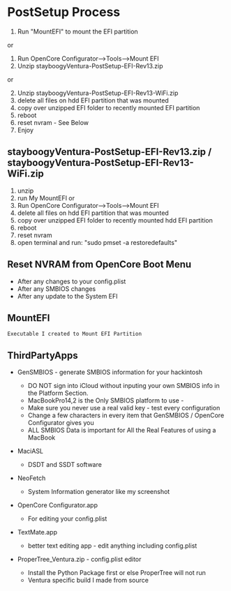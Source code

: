 # PostSetup Process

1) Run "MountEFI" to mount the EFI partition

or

1) Run OpenCore Configurator-->Tools-->Mount EFI
2) Unzip stayboogyVentura-PostSetup-EFI-Rev13.zip 

or 

2) Unzip stayboogyVentura-PostSetup-EFI-Rev13-WiFi.zip
4) delete all files on hdd EFI partition that was mounted
5) copy over unzipped EFI folder to recently mounted EFI partition
6) reboot
7) reset nvram - See Below
8) Enjoy

## stayboogyVentura-PostSetup-EFI-Rev13.zip / stayboogyVentura-PostSetup-EFI-Rev13-WiFi.zip

1) unzip
2) run My MountEFI
or
2) Run OpenCore Configurator-->Tools-->Mount EFI
3) delete all files on hdd EFI partition that was mounted
4) copy over unzipped EFI folder to recently mounted hdd EFI partition
5) reboot
6) reset nvram
7) open terminal and run:
    "sudo pmset -a restoredefaults"
    
## Reset NVRAM from OpenCore Boot Menu

- After any changes to your config.plist
- After any SMBIOS changes
- After any update to the System EFI

## MountEFI
    Executable I created to Mount EFI Partition
    
## ThirdPartyApps

- GenSMBIOS - generate SMBIOS information for your hackintosh
    - DO NOT sign into iCloud without inputing your own SMBIOS info in the Platform Section.
    - MacBookPro14,2 is the Only SMBIOS platform to use - 
    - Make sure you never use a real valid key - test every configuration
    - Change a few characters in every item that GenSMBIOS / OpenCore Configurator gives you
    - ALL SMBIOS Data is important for All the Real Features of using a MacBook

- MaciASL 
    - DSDT and SSDT software

- NeoFetch 
    - System Information generator like my screenshot

- OpenCore Configurator.app 
    - For editing your config.plist

- TextMate.app
    - better text editing app - edit anything including config.plist

- ProperTree_Ventura.zip - config.plist editor
	- Install the Python Package first or else ProperTree will not run
	- Ventura specific build I made from source


